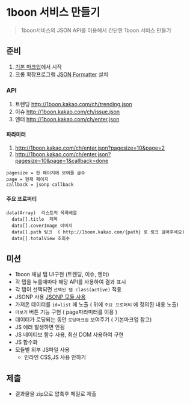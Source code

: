 # 1boon 서비스 만들기

> 1boon서비스의 JSON API를 이용해서 간단한 1boon 서비스 만들기 


## 준비

1. [기본 마크업](./assets/test1-base.html)에서 시작
1. 크롬 확장프로그램 [JSON Formatter](https://chrome.google.com/webstore/detail/json-formatter/bcjindcccaagfpapjjmafapmmgkkhgoa) 설치


### API

1. 트렌딩 http://1boon.kakao.com/ch/trending.json
1. 이슈 http://1boon.kakao.com/ch/issue.json
1. 엔터 http://1boon.kakao.com/ch/enter.json

#### 파라미터

1. http://1boon.kakao.com/ch/enter.json?pagesize=10&page=2  
1. http://1boon.kakao.com/ch/enter.json?pagesize=10&page=1&callback=done  

```
pagesize = 한 페이지에 보여줄 글수 
page = 현재 페이지
callback = jsonp callback
```

#### 주요 프로퍼티 
```
data(Array)  리스트의 목록배열
  data[].title  제목
  data[].coverImage 이미지
  data[].path 링크  ( http://1boon.kakao.com/{path} 로 링크 걸어주세요)
  data[].totalView 조회수
```



## 미션
 
* 1boon 채널 탭 UI구현 (트렌딩, 이슈, 엔터)
* 각 탭을 누를때마다 해당 API를 사용하여  결과 표시
* 각 탭이 선택되면 `선택된 탭 class(active)` 적용 
* JSONP 사용 [JSONP 모듈 사용](http://begin.js.org/ajax/module.html)
* 가져온 데이터를 `id=list` 에 노출  ( 위에 `주요 프로퍼티` 에 정의된 내용 노출)
* `더보기` 버튼 기능 구현 ( page파라미터를 이용 )
* 데이터가 로딩되는 동안 `로딩마크업` 보여주기 ( 기본마크업 참고)
* JS 에러 발생하면 안됨
* JS 네이티브 함수 사용, 최신 DOM 사용하여 구현
* JS 함수화
* 모듈별 외부 JS파일 사용
  * 인라인 CSS,JS 사용 안하기

## 제출

* 결과물을 zip으로 압축후 메일로 제출
